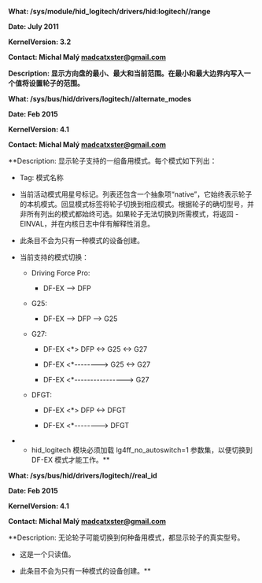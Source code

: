 **What: /sys/module/hid_logitech/drivers/hid:logitech/<dev>/range**

**Date: July 2011**

**KernelVersion: 3.2**

**Contact: Michal Malý <madcatxster@gmail.com>**

**Description: 显示方向盘的最小、最大和当前范围。在最小和最大边界内写入一个值将设置轮子的范围。**

**What: /sys/bus/hid/drivers/logitech/<dev>/alternate_modes**

**Date: Feb 2015**

**KernelVersion: 4.1**

**Contact: Michal Malý <madcatxster@gmail.com>**

**Description: 显示轮子支持的一组备用模式。每个模式如下列出：

  - Tag: 模式名称

  - 当前活动模式用星号标记。列表还包含一个抽象项“native”，它始终表示轮子的本机模式。回显模式标签将轮子切换到相应模式。根据轮子的确切型号，并非所有列出的模式都始终可选。如果轮子无法切换到所需模式，将返回 -EINVAL，并在内核日志中伴有解释性消息。

  - 此条目不会为只有一种模式的设备创建。

  - 当前支持的模式切换：

    - Driving Force Pro:

      - DF-EX --> DFP

    - G25:

      - DF-EX --> DFP --> G25

    - G27:

      - DF-EX <*> DFP <-> G25 <-> G27

      - DF-EX <*--------> G25 <-> G27

      - DF-EX <*----------------> G27

    - DFGT:

      - DF-EX <*> DFP <-> DFGT

      - DF-EX <*--------> DFGT

  - * hid_logitech 模块必须加载 lg4ff_no_autoswitch=1 参数集，以便切换到 DF-EX 模式才能工作。**

**What: /sys/bus/hid/drivers/logitech/<dev>/real_id**

**Date: Feb 2015**

**KernelVersion: 4.1**

**Contact: Michal Malý <madcatxster@gmail.com>**

**Description: 无论轮子可能切换到何种备用模式，都显示轮子的真实型号。

  - 这是一个只读值。

  - 此条目不会为只有一种模式的设备创建。**